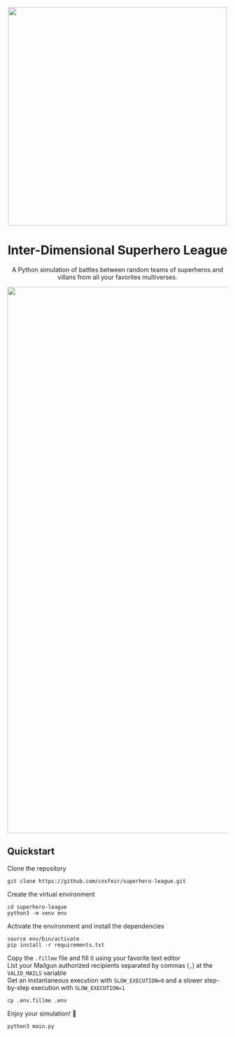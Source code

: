 <div align="center">
<img src="https://user-images.githubusercontent.com/58790635/164586538-9c2fcfa8-0deb-4bd1-b3dd-20fd1f97ffc6.png" width="500"/>

# Inter-Dimensional Superhero League
A Python simulation of battles between random teams of superheros and villans from all your favorites multiverses.

<img src="https://user-images.githubusercontent.com/58790635/164584304-ce1a98bb-c07f-4a1d-b1ed-c498e5900008.png"  width="1250"/>
</div>

## Quickstart

Clone the repository
```
git clone https://github.com/cnsfeir/superhero-league.git
```

Create the virtual environment
```
cd superhero-league
python3 -m venv env
```

Activate the environment and install the dependencies
```
source env/bin/activate
pip install -r requirements.txt
```

Copy the `.fillme` file and fill it using your favorite text editor <br> 
List your Mailgun authorized recipients separated by commas (`,`) at the `VALID_MAILS` variable <br> 
Get an instantaneous execution with `SLOW_EXECUTION=0` and a slower step-by-step execution with `SLOW_EXECUTION=1`
```
cp .env.fillme .env
```

Enjoy your simulation! :tada: 
```
python3 main.py
```

